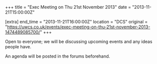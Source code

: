 +++
title = "Exec Meeting on Thu 21st November 2013"
date = "2013-11-21T15:00:00Z"

[extra]
end_time = "2013-11-21T16:00:00Z"
location = "DCS"
original = "https://uwcs.co.uk/events/exec-meeting-on-thu-21st-november-2013-1474489085700/"
+++

Open to everyone; we will be discussing upcoming events and any ideas people have.

An agenda will be posted in the forums beforehand.

